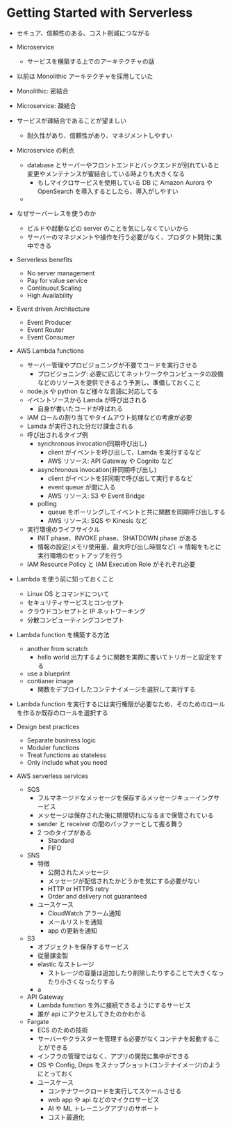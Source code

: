# Getting Started with Serverless

- セキュア、信頼性のある、コスト削減につながる

- Microservice

  - サービスを構築する上でのアーキテクチャの話

- 以前は Monolithic アーキテクチャを採用していた

- Monolithic: 密結合
- Microservice: 疎結合

- サービスが疎結合であることが望ましい

  - 耐久性があり、信頼性があり、マネジメントしやすい

- Microservice の利点

  - database とサーバーやフロントエンドとバックエンドが別れていると変更やメンテナンスが蜜結合している時よりも大きくなる
    - もしマイクロサービスを使用している DB に Amazon Aurora や OpenSearch を導入するとしたら、導入がしやすい
  -

- なぜサーバーレスを使うのか

  - ビルドや起動などの server のことを気にしなくていいから
  - サーバーのマネジメントや操作を行う必要がなく、プロダクト開発に集中できる

- Serverless benefits

  - No server management
  - Pay for value service
  - Continuout Scaling
  - High Availability

- Event driven Architecture

  - Event Producer
  - Event Router
  - Event Consumer

- AWS Lambda functions

  - サーバー管理やプロビジョニングが不要でコードを実行させる
    - プロビジョニング: 必要に応じてネットワークやコンピュータの設備などのリソースを提供できるよう予測し、準備しておくこと
  - node.js や python など様々な言語に対応してる
  - イベントソースから Lamda が呼び出される
    - 自身が書いたコードが呼ばれる
  - IAM ロールの割り当てやタイムアウト処理などの考慮が必要
  - Lamda が実行された分だけ課金される
  - 呼び出されるタイプ例
    - synchronous invocation(同期呼び出し)
      - client がイベントを呼び出して、Lamda を実行するなど
      - AWS リソース: API Gateway や Cognito など
    - asynchronous invocation(非同期呼び出し)
      - client がイベントを非同期で呼び出して実行するなど
      - event queue が間に入る
      - AWS リソース: S3 や Event Bridge
    - polling
      - queue をポーリングしてイベントと共に関数を同期呼び出しする
      - AWS リソース: SQS や Kinesis など
  - 実行環境のライフサイクル
    - INIT phase、INVOKE phase、SHATDOWN phase がある
    - 情報の設定(メモリ使用量、最大呼び出し時間など) → 情報をもとに実行環境のセットアップを行う
  - IAM Resource Policy と IAM Execution Role がそれぞれ必要

- Lambda を使う前に知っておくこと

  - Linux OS とコマンドについて
  - セキュリティサービスとコンセプト
  - クラウドコンセプトと IP ネットワーキング
  - 分散コンピューティングコンセプト

- Lambda function を構築する方法

  - another from scratch
    - hello world 出力するように関数を実際に書いてトリガーと設定をする
  - use a blueprint
  - contianer image
    - 関数をデプロイしたコンテナイメージを選択して実行する

- Lambda function を実行するには実行権限が必要なため、そのためのロールを作るか既存のロールを選択する

- Design best practices

  - Separate business logic
  - Moduler functions
  - Treat functions as stateless
  - Only include what you need

- AWS serverless services
  - SQS
    - フルマネージドなメッセージを保存するメッセージキューイングサービス
    - メッセージは保存された後に期限切れになるまで保管されている
    - sender と receiver の間のバッファーとして振る舞う
    - 2 つのタイプがある
      - Standard
      - FIFO
  - SNS
    - 特徴
      - 公開されたメッセージ
      - メッセージが配信されたかどうかを気にする必要がない
      - HTTP or HTTPS retry
      - Order and delivery not guaranteed
    - ユースケース
      - CloudWatch アラーム通知
      - メールリストを通知
      - app の更新を通知
  - S3
    - オブジェクトを保存するサービス
    - 従量課金製
    - elastic なストレージ
      - ストレージの容量は追加したり削除したりすることで大きくなったり小さくなったりする
    - a
  - API Gateway
    - Lambda function を外に接続できるようにするサービス
    - 誰が api にアクセスしてきたのかわかる
  - Fargate
    - ECS のための技術
    - サーバーやクラスターを管理する必要がなくコンテナを起動することができる
    - インフラの管理ではなく、アプリの開発に集中ができる
    - OS や Config, Deps をスナップショット(コンテナイメージ)のようにとっておく
    - ユースケース
      - コンテナワークロードを実行してスケールさせる
      - web app や api などのマイクロサービス
      - AI や ML トレーニングアプリのサポート
      - コスト最適化
